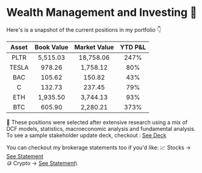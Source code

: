 # Wealth Management and Investing 🚀

Here's is a snapshot of the current positions in my portfolio 👇

| Asset   | Book Value     | Market Value  | YTD P&L  |  
| :---:  |  :---: |  :---: | :---: |
| PLTR   | 5,515.03     | 18,758.06    | 247%  |
| TESLA    | 978.26       | 1,758.12     | 80% |
| BAC    | 105.62    | 150.82    | 43% |
| C    | 132.73      | 237.45    | 79% |
| ETH    | 1,935.50      | 3,744.13    | 93% |
| BTC    | 605.90     | 2,280.21    | 373% |

🌱 These positions were selected after extensive research using a mix of DCF models, statistics, macroeconomic analysis and fundamental analysis. To see a sample stakeholder update deck, checkout : [See Deck](Decks/2025_outlook.pdf)

You can checkout my brokerage statements too if you'd like:
📈 Stocks → [See Statement](brokerage_statements/statement_jan_2025_wealthsimple.pdf)\
🪙 Crypto → [See Statement](brokerage_statements/Nov_2024_Newton.pdf)\

